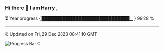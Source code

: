 ### Hi there 👋 I am Harry , 

⏳ Year progress { █████████████████████████████▁ } 99.28 %

---

⏰ Updated on Fri, 29 Dec 2023 08:41:10 GMT

![Progress Bar CI](https://github.com/duykhang68/duykhang68/workflows/Progress%20Bar%20CI/badge.svg)
